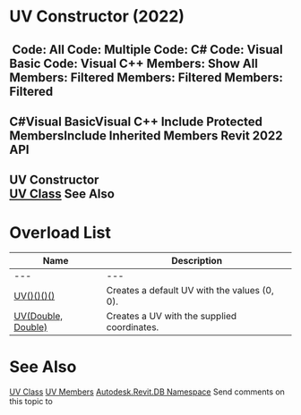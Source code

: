 # UV Constructor (2022)

﻿
 Code: All Code: Multiple Code: C# Code: Visual Basic Code: Visual C++  Members: Show All Members: Filtered Members: Filtered Members: Filtered   
---  
C#Visual BasicVisual C++
Include Protected MembersInclude Inherited Members
Revit 2022 API  
---  
UV Constructor   
[UV Class](1724be37-059b-91ff-aa74-d1508082f76d.md "UV Class") See Also  
---  
# Overload List
| Name | Description |
| --- | --- |
| --- | --- | --- |
| [UV()()()()](661866d6-56a4-4d43-4a87-cc73cc9ece0b.md "UV Constructor") | Creates a default UV with the values (0, 0). |
| [UV(Double, Double)](2b40cc66-3513-169c-33e5-b68b3bce8ad0.md "UV Constructor \(Double, Double\)") | Creates a UV with the supplied coordinates. |

# See Also
[UV Class](1724be37-059b-91ff-aa74-d1508082f76d.md "UV Class")
[UV Members](7d817915-edd8-559d-08d1-d082f0b444c1.md "UV Members")
[Autodesk.Revit.DB Namespace](87546ba7-461b-c646-cbb1-2cb8f5bff8b2.md "Autodesk.Revit.DB Namespace")
Send comments on this topic to 